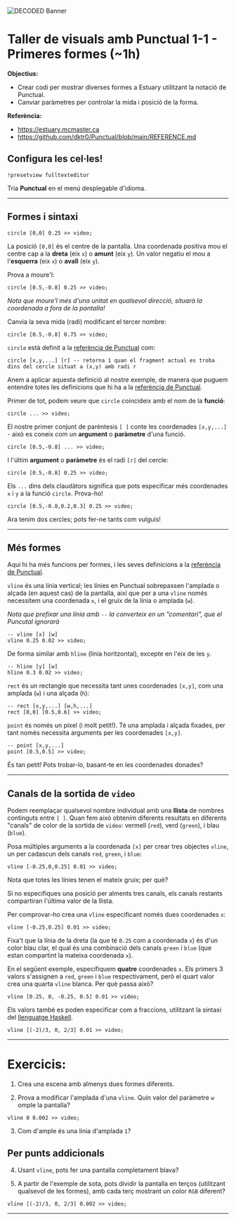 ![DECODED Banner](images/banner_punctual.png)

# Taller de visuals amb Punctual 1-1 - Primeres formes (~1h)

**Objectius:**
 - Crear codi per mostrar diverses formes a Estuary utilitzant la notació de Punctual.
 - Canviar paràmetres per controlar la mida i posició de la forma.

**Referència:**
 - https://estuary.mcmaster.ca
 - https://github.com/dktr0/Punctual/blob/main/REFERENCE.md

## Configura les cel·les!

```
!presetview fulltexteditor
```

Tria **Punctual** en el menú desplegable d'idioma.

---

## Formes i sintaxi

```
circle [0,0] 0.25 >> video;
```
La posició `[0,0]` és el centre de la pantalla. Una coordenada positiva mou el centre cap a la **dreta** (eix `x`) o **amunt** (eix `y`). Un valor negatiu el mou a l'**esquerra** (eix `x`) o **avall** (eix `y`).

Prova a moure'l:
```
circle [0.5,-0.8] 0.25 >> video;
```
*Nota que moure'l més d'una unitat en qualsevol direcció, situarà la coordenada a fora de la pantalla!*

Canvia la seva mida (radi) modificant el tercer nombre:
```
circle [0.5,-0.8] 0.75 >> video;
```

`circle` està definit a la [referència de Punctual](https://github.com/dktr0/Punctual/blob/main/REFERENCE.md) com:
```
circle [x,y,...] [r] -- retorna 1 quan el fragment actual es troba dins del cercle situat a (x,y) amb radi r
```

Anem a aplicar aquesta definició al nostre exemple, de manera que puguem entendre totes les definicions que hi ha a la [referència de Punctual](https://github.com/dktr0/Punctual/blob/main/REFERENCE.md).

Primer de tot, podem veure que `circle` coincideix amb el nom de la **funció**:
```
circle ... >> video;
```

El nostre primer conjunt de parèntesis `[ ]` conte les coordenades `[x,y,...]` - això es coneix com un **argument** o **paràmetre** d'una funció.

```
circle [0.5,-0.8] ... >> video;
```

I l'últim **argument** o **paràmetre** és el radi `[r]` del cercle:

```
circle [0.5,-0.8] 0.25 >> video;
```
Els `...` dins dels claudàtors significa que pots especificar més coordenades `x` i `y` a la funció `circle`. Prova-ho!
```
circle [0.5,-0.8,0.2,0.3] 0.25 >> video;
```
Ara tenim dos cercles; pots fer-ne tants com vulguis!

---

## Més formes

Aquí hi ha més funcions per formes, i les seves definicions a la [referència de Punctual](https://github.com/dktr0/Punctual/blob/main/REFERENCE.md).

`vline` és una línia vertical; les línies en Punctual sobrepassen l'amplada o alçada (en aquest cas) de la pantalla, així que per a una `vline` només necessitem una coordenada `x`, i el gruix de la línia o amplada (`w`).

*Nota que prefixar una línia amb `--` la converteix en un "comentari", que el Puncutal ignorarà*

```
-- vline [x] [w]
vline 0.25 0.02 >> video;
```

De forma similar amb `hline` (línia horitzontal), excepte en l'eix de les `y`.
```
-- hline [y] [w]
hline 0.3 0.02 >> video;
```

`rect` és un rectangle que necessita tant unes coordenades `[x,y]`, com una amplada (`w`) i una alçada (`h`):
```
-- rect [x,y,...] [w,h,...]
rect [0,0] [0.5,0.6] >> video;
```

`point` és només un píxel (i molt petit!). Té una amplada i alçada fixades, per tant només necessita arguments per les coordenades `[x,y]`.
```
-- point [x,y,...]
point [0.5,0.5] >> video;
```
És tan petit! Pots trobar-lo, basant-te en les coordenades donades?

---

## Canals de la sortida de `video`

Podem reemplaçar qualsevol nombre individual amb una **llista** de nombres continguts entre `[ ]`. Quan fem això obtenim diferents resultats en diferents "canals" de color de la sortida de `video`: vermell (`red`), verd (`green`), i blau (`blue`).

Posa múltiples arguments a la coordenada `[x]` per crear tres objectes `vline`, un per cadascun dels canals `red`, `green`, i `blue`:
```
vline [-0.25,0,0.25] 0.01 >> video;
```
Nota que totes les línies tenen el mateix gruix; per què?

Si no especifiques una posició per alments tres canals, els canals restants compartiran l'última valor de la llista.

Per comprovar-ho crea una `vline` especificant només dues coordenades `x`:
```
vline [-0.25,0.25] 0.01 >> video;
```

Fixa't que la línia de la dreta (la que té `0.25` com a coordenada `x`) és d'un color blau clar, el qual és una combinació dels canals `green` i `blue` (que estan compartint la mateixa coordenada `x`).

En el següent exemple, especifiquem **quatre** coordenades `x`. Els primers 3 valors s'assignen a `red`, `green` i `blue` respectivament, però el quart valor crea una quarta `vline` blanca. Per què passa això?

```
vline [0.25, 0, -0.25, 0.5] 0.01 >> video;
```

Els valors també es poden especificar com a fraccions, utilitzant la sintaxi del [llenguatge Haskell](https://www.haskell.org/).

```
vline [(-2)/3, 0, 2/3] 0.01 >> video;
```
---

# Exercicis:

1. Crea una escena amb almenys dues formes diferents.

2. Prova a modificar l'amplada d'una `vline`. Quin valor del paràmetre `w` omple la pantalla?
```
vline 0 0.002 >> video;
```

3. Com d'ample és una línia d'amplada `1`?

## Per punts addicionals

4. Usant `vline`, pots fer una pantalla completament blava?

5. A partir de l'exemple de sota, pots dividir la pantalla en terços (utilitzant qualsevol de les formes), amb cada terç mostrant un color `RGB` diferent?

```
vline [(-2)/3, 0, 2/3] 0.002 >> video;
```

---
